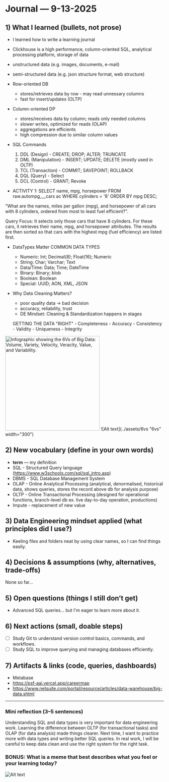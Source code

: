 # Journal — 9-13-2025


## 1) What I learned (bullets, not prose)
- I learned how to write a learning journal
- Clickhouse is a high performance, column-oriented SQL, analytical processing platform, storage of data
- unstructured data (e.g. images, documents, e-mail)
- semi-structured data (e.g. json structure format, web structure)
- Row-oriented DB 
    - stores/retrieves data by row - may read unnessary columns
    - fast for insert/updates (OLTP)
- Column-oriented DP 
    - stores/receives data by column; reads only needed columns
    - slower writes, optimized for reads (OLAP)
    - aggregations are efficients
    - high compression due to similar column values

- SQL Commands
    1. DDL (Design) - CREATE; DROP; ALTER; TRUNCATE
    2. DML (Manipulation) - INSERT; UPDATE; DELETE (mostly used in OLTP)
    3. TCL (Transaction) - COMMIT; SAVEPOINT; ROLLBACK
    4. DQL (Query) - Select
    5. DCL (Control) - GRANT; Revoke

- ACTIVITY 1:
SELECT name, mpg, horsepower
FROM raw.autompg___cars ac
WHERE cylinders = '8'
ORDER BY mpg DESC;

"What are the names, miles per gallon (mpg), and horsepower of all cars with 8 cylinders, ordered from most to least fuel efficient?".

Query Focus:
It selects only those cars that have 8 cylinders.
For these cars, it retrieves their name, mpg, and horsepower attributes.
The results are then sorted so that cars with the highest mpg (fuel efficiency) are listed first.

- DataTypes Matter
COMMON DATA TYPES
    - Numeric: Int; Decimal(8); Float(16); Numeric
    - String: Char; Varchar; Text
    - Data/Time: Data; Time; DateTime
    - Binary: Binary; blob
    - Boolean: Boolean
    - Special: UUID; AON, XML, JSON

- Why Data Cleaning Matters?
    - poor quality data -> bad decision
    - accuracy, reliability, trust
    - DE Mindset: Cleaning & Standardization happens in stages

    GETTING THE DATA "RIGHT"
        - Completeness
        - Accuracy
        - Consistency
        - Validity
        - Uniqueness
        - Integrity

<img src="https://www.netsuite.com/portal/assets/img/business-articles/data-warehouse/infographic-big-data.jpg?v2" alt="Infographic showing the 6Vs of Big Data: Volume, Variety, Velocity, Veracity, Value, and Variability." width="300">
![Alt text](../assets/6vs "6vs" width="300")


## 2) New vocabulary (define in your own words)
- **term** — my definition
- SQL - Structured Query language (https://www.w3schools.com/sql/sql_intro.asp)
- DBMS - SQL Database Management System
- OLAP - Online Analytical  Processing (analytical, denormalised, historical data, shows queries, stores the record above db for analysis purpose)
- OLTP - Online Transactional Processing (designed for operational functions, branch-level db ex. live day-to-day operation, productions)
- Impute - replacement of new value


## 3) Data Engineering mindset applied (what principles did I use?)
- Keeling files and folders neat by using clear names, so I can find things easily.

## 4) Decisions & assumptions (why, alternatives, trade-offs)
None so far...

## 5) Open questions (things I still don’t get)
- Advanced SQL queries... but I'm eager to learn more about it. 


## 6) Next actions (small, doable steps)
- [ ] Study Git to understand version control basics, commands, and workflows.
- [ ] Study SQL to improve querying and managing databases efficiently.

## 7) Artifacts & links (code, queries, dashboards)
- Metabase
- https://psf-aai.vercel.app/careermap
- https://www.netsuite.com/portal/resource/articles/data-warehouse/big-data.shtml
---


### Mini reflection (3–5 sentences)
Understanding SQL and data types is very important for data engineering work. Learning the difference between OLTP (for transactional tasks) and OLAP (for data analysis) made things clearer. Next time, I want to practice more with data types and writing better SQL queries. In real work, I will be careful to keep data clean and use the right system for the right task.



### BONUS: What is a meme that best describes what you feel or your learning today?


![Alt text](https://i.imgflip.com/1146fq.jpg "TO BE THE BEST, YOU HAVE TO LEARN FROM THE BEST")
